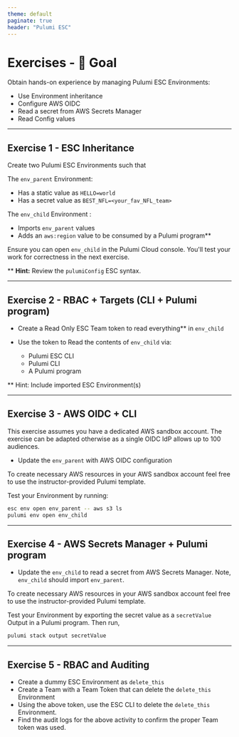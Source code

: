 ```yaml
---
theme: default
paginate: true
header: "Pulumi ESC"
---
```

# Exercises - 🎯 Goal

Obtain hands-on experience by managing Pulumi ESC Environments:

- Use Environment inheritance
- Configure AWS OIDC
- Read a secret from AWS Secrets Manager
- Read Config values

---

## Exercise 1 - ESC Inheritance

Create two Pulumi ESC Environments such that

The `env_parent` Environment:

- Has a static value as `HELLO=world`
- Has a secret value as `BEST_NFL=<your_fav_NFL_team>`

The `env_child` Environment :

- Imports `env_parent` values
- Adds an `aws:region` value to be consumed by a Pulumi program**

Ensure you can open `env_child` in the Pulumi Cloud console. You'll test your work for correctness in the next exercise.

** **Hint:** Review the `pulumiConfig` ESC syntax.

---

## Exercise 2 - RBAC + Targets (CLI + Pulumi program)

- Create a Read Only ESC Team token to read everything** in `env_child`
- Use the token to Read the contents of `env_child` via:

  - Pulumi ESC CLI
  - Pulumi CLI
  - A Pulumi program

** Hint: Include imported ESC Environment(s)

---

## Exercise 3 - AWS OIDC + CLI

This exercise assumes you have a dedicated AWS sandbox account. The exercise can be adapted otherwise as a single OIDC IdP allows up to 100 audiences.

- Update the `env_parent` with AWS OIDC configuration

To create necessary AWS resources in your AWS sandbox account feel free to use the instructor-provided Pulumi template.

Test your Environment by running:

```bash
esc env open env_parent -- aws s3 ls
pulumi env open env_child
```

---

## Exercise 4 - AWS Secrets Manager + Pulumi program

- Update the `env_child` to read a secret from AWS Secrets Manager. Note, `env_child` should import `env_parent`.

To create necessary AWS resources in your AWS sandbox account feel free to use the instructor-provided Pulumi template.

Test your Environment by exporting the secret value as a `secretValue` Output in a Pulumi program. Then run,

```bash
pulumi stack output secretValue
```

---

## Exercise 5 - RBAC and Auditing

- Create a dummy ESC Environment as `delete_this`
- Create a Team with a Team Token that can delete the `delete_this` Environment
- Using the above token, use the ESC CLI to delete the `delete_this` Environment.
- Find the audit logs for the above activity to confirm the proper Team token was used.
